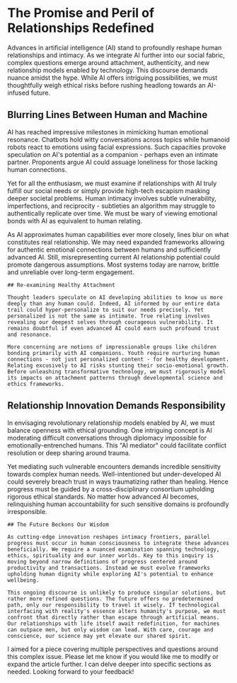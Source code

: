 

# The Promise and Peril of Relationships Redefined

Advances in artificial intelligence (AI) stand to profoundly reshape human relationships and intimacy. As we integrate AI further into our social fabric, complex questions emerge around attachment, authenticity, and new relationship models enabled by technology. This discourse demands nuance amidst the hype. While AI offers intriguing possibilities, we must thoughtfully weigh ethical risks before rushing headlong towards an AI-infused future.  

## Blurring Lines Between Human and Machine

AI has reached impressive milestones in mimicking human emotional resonance. Chatbots hold witty conversations across topics while humanoid robots react to emotions using facial expressions. Such capacities provoke speculation on AI's potential as a companion - perhaps even an intimate partner. Proponents argue AI could assuage loneliness for those lacking human connections. 

Yet for all the enthusiasm, we must examine if relationships with AI truly fulfill our social needs or simply provide high-tech escapism masking deeper societal problems. Human intimacy involves subtle vulnerability, imperfections, and reciprocity - subtleties an algorithm may struggle to authentically replicate over time. We must be wary of viewing emotional bonds with AI as equivalent to human relating.

As AI approximates human capabilities ever more closely, lines blur on what constitutes real relationship. We may need expanded frameworks allowing for authentic emotional connections between humans and sufficiently advanced AI. Still, misrepresenting current AI relationship potential could promote dangerous assumptions. Most systems today are narrow, brittle and unreliable over long-term engagement.

```
## Re-examining Healthy Attachment 

Thought leaders speculate on AI developing abilities to know us more deeply than any human could. Indeed, AI informed by our entire data trail could hyper-personalize to suit our needs precisely. Yet personalized is not the same as intimate. True relating involves revealing our deepest selves through courageous vulnerability. It remains doubtful if even advanced AI could earn such profound trust and resonance.  

More concerning are notions of impressionable groups like children bonding primarily with AI companions. Youth require nurturing human connections - not just personalized content - for healthy development. Relating excusively to AI risks stunting their socio-emotional growth. Before unleashing transformative technology, we must rigorously model its impacts on attachment patterns through developmental science and ethics frameworks.

``` 
## Relationship Innovation Demands Responsibility

In envisaging revolutionary relationship models enabled by AI, we must balance openness with ethical grounding. One intriguing concept is AI moderating difficult conversations through diplomacy impossible for emotionally-entrenched humans. This "AI mediator" could facilitate conflict resolution or deep sharing around trauma.

Yet mediating such vulnerable encounters demands incredible sensitivity towards complex human needs. Well-intentioned but under-developed AI could severely breach trust in ways traumatizing rather than healing. Hence progress must be guided by a cross-disciplinary consortium upholding rigorous ethical standards. No matter how advanced AI becomes, relinquishing human accountability for such sensitive domains is profoundly irresponsible.

```
## The Future Beckons Our Wisdom  

As cutting-edge innovation reshapes intimacy frontiers, parallel progress must occur in human consciousness to integrate these advances beneficially. We require a nuanced examination spanning technology, ethics, spirituality and our inner worlds. Key to this inquiry is moving beyond narrow definitions of progress centered around productivity and transactions. Instead we must evolve frameworks upholding human dignity while exploring AI's potential to enhance wellbeing.

This ongoing discourse is unlikely to produce singular solutions, but rather more refined questions. The future offers no predetermined path, only our responsibility to travel it wisely. If technological interfacing with reality's essence alters humanity's purpose, we must confront that directly rather than escape through artificial means. Our relationships with life itself await redefinition, for machines can outpace men, but only wisdom can lead. With care, courage and conscience, our science may yet elevate our shared spirit.
```

I aimed for a piece covering multiple perspectives and questions around this complex issue. Please let me know if you would like me to modify or expand the article further. I can delve deeper into specific sections as needed. Looking forward to your feedback!